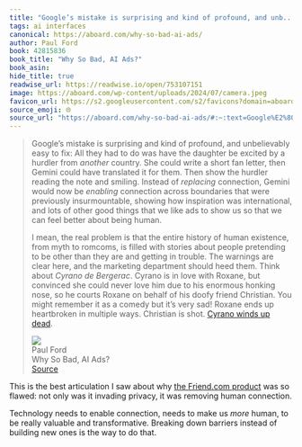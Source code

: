 ```yaml
---
title: "Google’s mistake is surprising and kind of profound, and unb..."
tags: ai interfaces
canonical: https://aboard.com/why-so-bad-ai-ads/
author: Paul Ford
book: 42815836
book_title: "Why So Bad, AI Ads?"
book_asin: 
hide_title: true
readwise_url: https://readwise.io/open/753107151
image: https://aboard.com/wp-content/uploads/2024/07/camera.jpeg
favicon_url: https://s2.googleusercontent.com/s2/favicons?domain=aboard.com
source_emoji: 🌐
source_url: "https://aboard.com/why-so-bad-ai-ads/#:~:text=Google%E2%80%99s%20mistake%20is,%28https%3A%2F%2Fen.wikipedia.org%2Fwiki%2FCyrano_de_Bergerac_%28play%29%29."
---
```


> Google’s mistake is surprising and kind of profound, and unbelievably easy to fix: All they had to do was have the daughter be excited by a hurdler from *another* country. She could write a short fan letter, then Gemini could have translated it for them. Then show the hurdler reading the note and smiling. Instead of *replacing* connection, Gemini would now be *enabling* connection across boundaries that were previously insurmountable, showing how inspiration was international, and lots of other good things that we like ads to show us so that we can feel better about being human.
> 
> I mean, the real problem is that the entire history of human existence, from myth to romcoms, is filled with stories about people pretending to be other than they are and getting in trouble. The warnings are clear here, and the marketing department should heed them. Think about *Cyrano de Bergerac*. Cyrano is in love with Roxane, but convinced she could never love him due to his enormous honking nose, so he courts Roxane on behalf of his doofy friend Christian. You might remember it as a comedy but it’s very sad! Roxane ends up heartbroken in multiple ways. Christian is shot. [Cyrano winds up dead](https://en.wikipedia.org/wiki/Cyrano_de_Bergerac_(play)).
> <div class="quoteback-footer"><div class="quoteback-avatar"><img class="mini-favicon" src="https://s2.googleusercontent.com/s2/favicons?domain=aboard.com"></div><div class="quoteback-metadata"><div class="metadata-inner"><span style="display:none">FROM:</span><div aria-label="Paul Ford" class="quoteback-author"> Paul Ford</div><div aria-label="Why So Bad, AI Ads?" class="quoteback-title"> Why So Bad, AI Ads?</div></div></div><div class="quoteback-backlink"><a target="_blank" aria-label="go to the full text of this quotation" rel="noopener" href="https://aboard.com/why-so-bad-ai-ads/#:~:text=Google%E2%80%99s%20mistake%20is,%28https%3A%2F%2Fen.wikipedia.org%2Fwiki%2FCyrano_de_Bergerac_%28play%29%29." class="quoteback-arrow"> Source</a></div></div>

This is the best articulation I saw about why [the Friend.com product](https://daniel.industries/2024/07/31/friend-vs-enemy/) was so flawed: not only was it invading privacy, it was removing human connection.

Technology needs to enable connection, needs to make us _more_ human, to be really valuable and transformative. Breaking down barriers instead of building new ones is the way to do that.
